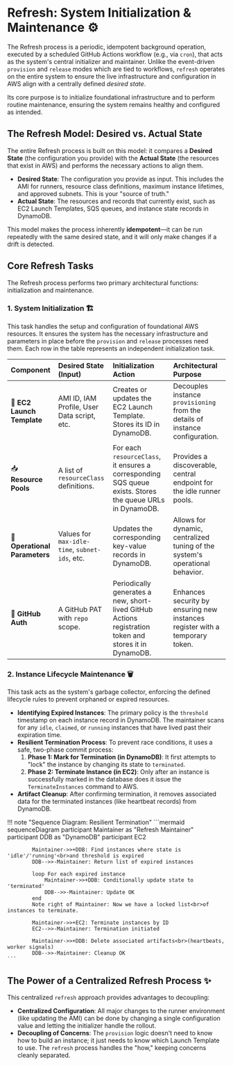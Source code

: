 # Refresh: System Initialization & Maintenance ⚙️

The Refresh process is a periodic, idempotent background operation, executed by a scheduled GitHub Actions workflow (e.g., via `cron`), that acts as the system's central initializer and maintainer. Unlike the event-driven `provision` and `release` modes which are tied to workflows, `refresh` operates on the entire system to ensure the live infrastructure and configuration in AWS align with a centrally defined *desired state*.

Its core purpose is to initialize foundational infrastructure and to perform routine maintenance, ensuring the system remains healthy and configured as intended.

## The Refresh Model: Desired vs. Actual State

The entire Refresh process is built on this model: it compares a **Desired State** (the configuration you provide) with the **Actual State** (the resources that exist in AWS) and performs the necessary actions to align them.

* **Desired State**: The configuration you provide as input. This includes the AMI for runners, resource class definitions, maximum instance lifetimes, and approved subnets. This is your "source of truth."
* **Actual State**: The resources and records that currently exist, such as EC2 Launch Templates, SQS queues, and instance state records in DynamoDB.

This model makes the process inherently **idempotent**—it can be run repeatedly with the same desired state, and it will only make changes if a drift is detected.

## Core Refresh Tasks

The Refresh process performs two primary architectural functions: initialization and maintenance.

### 1. System Initialization 🏗️

This task handles the setup and configuration of foundational AWS resources. It ensures the system has the necessary infrastructure and parameters in place before the `provision` and `release` processes need them. Each row in the table represents an independent initialization task.

| Component | Desired State (Input) | Initialization Action | Architectural Purpose |
| :--- | :--- | :--- | :--- |
| 🚀 **EC2 Launch Template** | AMI ID, IAM Profile, User Data script, etc. | Creates or updates the EC2 Launch Template. Stores its ID in DynamoDB. | Decouples instance `provisioning` from the details of instance configuration. |
| 📥 **Resource Pools** | A list of `resourceClass` definitions. | For each `resourceClass`, it ensures a corresponding SQS queue exists. Stores the queue URLs in DynamoDB. | Provides a discoverable, central endpoint for the idle runner pools. |
| 🔧 **Operational Parameters** | Values for `max-idle-time`, `subnet-ids`, etc. | Updates the corresponding key-value records in DynamoDB. | Allows for dynamic, centralized tuning of the system's operational behavior. |
| 🔑 **GitHub Auth** | A GitHub PAT with `repo` scope. | Periodically generates a new, short-lived GitHub Actions registration token and stores it in DynamoDB. | Enhances security by ensuring new instances register with a temporary token. |

### 2. Instance Lifecycle Maintenance 🗑️

This task acts as the system's garbage collector, enforcing the defined lifecycle rules to prevent orphaned or expired resources.

* **Identifying Expired Instances**: The primary policy is the `threshold` timestamp on each instance record in DynamoDB. The maintainer scans for any `idle`, `claimed`, or `running` instances that have lived past their expiration time.
* **Resilient Termination Process**: To prevent race conditions, it uses a safe, two-phase commit process:
    1. **Phase 1: Mark for Termination (in DynamoDB)**: It first attempts to "lock" the instance by changing its state to `terminated`.
    2. **Phase 2: Terminate Instance (in EC2)**: Only after an instance is successfully marked in the database does it issue the `TerminateInstances` command to AWS.
* **Artifact Cleanup**: After confirming termination, it removes associated data for the terminated instances (like heartbeat records) from DynamoDB.

!!! note "Sequence Diagram: Resilient Termination"
    ```mermaid
        sequenceDiagram
            participant Maintainer as "Refresh Maintainer"
            participant DDB as "DynamoDB"
            participant EC2

            Maintainer->>+DDB: Find instances where state is 'idle'/'running'<br>and threshold is expired
            DDB-->>-Maintainer: Return list of expired instances

            loop For each expired instance
                Maintainer->>+DDB: Conditionally update state to 'terminated'
                DDB-->>-Maintainer: Update OK
            end
            Note right of Maintainer: Now we have a locked list<br>of instances to terminate.

            Maintainer->>+EC2: Terminate instances by ID
            EC2-->>-Maintainer: Termination initiated

            Maintainer->>+DDB: Delete associated artifacts<br>(heartbeats, worker signals)
            DDB-->>-Maintainer: Cleanup OK
    ```

## The Power of a Centralized Refresh Process ✨

This centralized `refresh` approach provides advantages to decoupling:

* **Centralized Configuration**: All major changes to the runner environment (like updating the AMI) can be done by changing a single configuration value and letting the initializer handle the rollout.
* **Decoupling of Concerns**: The `provision` logic doesn't need to know how to build an instance; it just needs to know which Launch Template to use. The `refresh` process handles the "how," keeping concerns cleanly separated.
